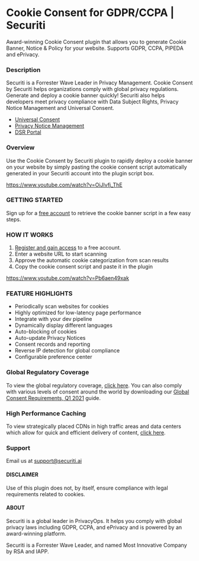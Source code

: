 
# Cookie Consent for GDPR/CCPA | Securiti

Award-winning Cookie Consent plugin that allows you to generate Cookie Banner, Notice & Policy for your website. Supports GDPR, CCPA, PIPEDA and ePrivacy.

### Description
Securiti is a Forrester Wave Leader in Privacy Management.
Cookie Consent by Securiti helps organizations comply with global privacy regulations. Generate and deploy a cookie banner quickly!
Securiti also helps developers meet privacy compliance with Data Subject Rights, Privacy Notice Management and Universal Consent.

* [Universal Consent](https://securiti.ai/privaci/universal-consent-preference-management/?utm_source=wordpress&utm_medium=referral&utm_campaign=plugin)
* [Privacy Notice Management](https://securiti.ai/privaci/privacy-notice-management/?utm_source=wordpress&utm_medium=referral&utm_campaign=plugin)
* [DSR Portal](https://buy.securiti.ai/?utm_source=wordpress&utm_medium=referral&utm_campaign=plugin)


### Overview

Use the Cookie Consent by Securiti plugin to rapidly deploy a cookie banner on your website by simply pasting the cookie consent script automatically generated in your Securiti account into the plugin script box.

https://www.youtube.com/watch?v=OiJlvfj_ThE


### GETTING STARTED
Sign up for a [free account](https://securiti.ai/privaci/cookie-consent-management/?utm_source=wordpress&utm_medium=referral&utm_campaign=plugin) to retrieve the cookie banner script in a few easy steps.

### HOW IT WORKS

1. [Register and gain access](https://securiti.ai/privaci/cookie-consent-management/?utm_source=wordpress&utm_medium=referral&utm_campaign=plugin) to a free account.
2. Enter a website URL to start scanning
3. Approve the automatic cookie categorization from scan results
4. Copy the cookie consent script and paste it in the plugin

https://www.youtube.com/watch?v=Pb6aen49xak

### FEATURE HIGHLIGHTS

* Periodically scan websites for cookies
* Highly optimized for low-latency page performance
* Integrate with your dev pipeline
* Dynamically display different languages
* Auto-blocking of cookies
* Auto-update Privacy Notices
* Consent records and reporting
* Reverse IP detection for global compliance
* Configurable preference center

### Global Regulatory Coverage
To view the global regulatory coverage, [click here](https://securiti.ai/privaci/cookie-consent-management/?utm_source=wordpress&utm_medium=referral&utm_campaign=plugin#global-regulatory-coverage). You can also comply with various levels of consent around the world by downloading our [Global Consent Requirements, Q1 2021](https://securiti.ai/company/collateral/cookie-consent-global-heat-map/?utm_source=wordpress&utm_medium=referral&utm_campaign=plugin) guide.

### High Performance Caching
To view strategically placed CDNs in high traffic areas and data centers which allow for quick and efficient delivery of content, [click here](https://securiti.ai/privaci/cookie-consent-management/?utm_source=wordpress&utm_medium=referral&utm_campaign=plugin#high-performance-caching).

### Support
Email us at support@securiti.ai

#### DISCLAIMER
Use of this plugin does not, by itself, ensure compliance with legal requirements related to cookies.

#### ABOUT
Securiti is a global leader in PrivacyOps.  It helps you comply with global privacy laws including GDPR, CCPA, and ePrivacy and is powered by an award-winning platform.

Securiti is a Forrester Wave Leader, and named Most Innovative Company by RSA and IAPP.